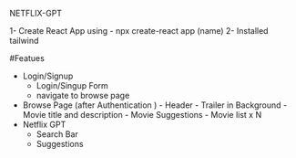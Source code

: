 NETFLIX-GPT 

1- Create React App using - npx create-react app (name)
2- Installed tailwind 


#Featues 
- Login/Signup  
   - Login/Singup Form
   - navigate to browse page
- Browse Page (after Authentication )
        - Header
        - Trailer in Background
        - Movie title and description 
        - Movie Suggestions
        - Movie list x N 
- Netflix GPT
    - Search Bar
    - Suggestions 


        
